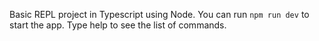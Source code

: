 Basic REPL project in Typescript using Node. You can run `npm run dev` to start the app. Type help to see the list of commands.
